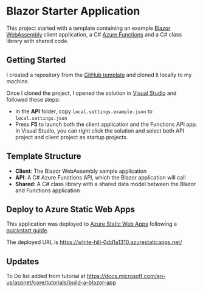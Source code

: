 # Blazor Starter Application

This project started with a template containing an example [Blazor WebAssembly](https://docs.microsoft.com/aspnet/core/blazor/?view=aspnetcore-3.1#blazor-webassembly) client application, a C# [Azure Functions](https://docs.microsoft.com/azure/azure-functions/functions-overview) and a C# class library with shared code.

## Getting Started

I created a repository from the [GitHub template](https://docs.github.com/en/enterprise/2.22/user/github/creating-cloning-and-archiving-repositories/creating-a-repository-from-a-template) and cloned it locally to my machine.

Once I cloned the project, I opened the solution in [Visual Studio](https://visualstudio.microsoft.com/vs/preview/vs2022/) and followed these steps:

- In the **API** folder, copy `local.settings.example.json` to `local.settings.json`
- Press **F5** to launch both the client application and the Functions API app. In Visual Studio, you can right click the solution and select both API project and client project as startup projects. 

## Template Structure

- **Client**: The Blazor WebAssembly sample application
- **API**: A C# Azure Functions API, which the Blazor application will call
- **Shared**: A C# class library with a shared data model between the Blazor and Functions application

## Deploy to Azure Static Web Apps

This application was deployed to [Azure Static Web Apps](https://docs.microsoft.com/azure/static-web-apps) following a [quickstart guide](https://aka.ms/blazor-swa/quickstart).

The deployed URL is https://white-hill-0dd1a1310.azurestaticapps.net/

## Updates

To Do list added from tutorial at https://docs.microsoft.com/en-us/aspnet/core/tutorials/build-a-blazor-app
